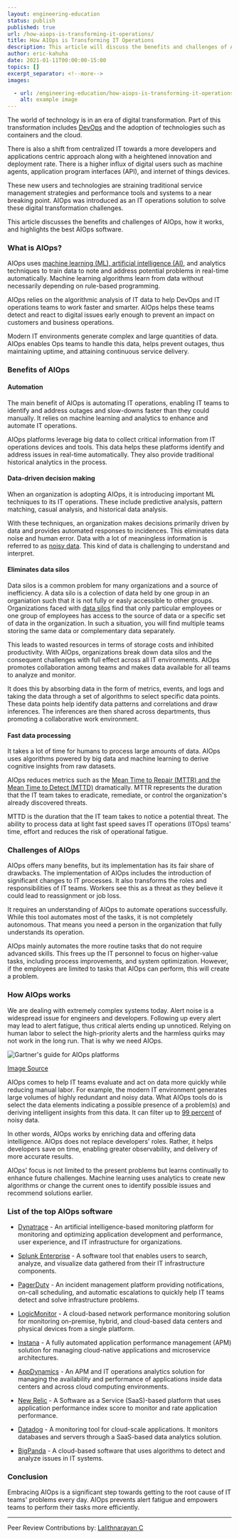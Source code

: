 ```yaml
---
layout: engineering-education
status: publish
published: true
url: /how-aiops-is-transforming-it-operations/
title: How AIOps is Transforming IT Operations
description: This article will discuss the benefits and challenges of AIOps, how it works, and highlights the best AIOps software. AIOps uses algorithmic analysis of IT data to help DevOps teams to work faster and smarter.
author: eric-kahuha
date: 2021-01-11T00:00:00-15:00
topics: []
excerpt_separator: <!--more-->
images:

  - url: /engineering-education/how-aiops-is-transforming-it-operations/hero.jpg
    alt: example image
---
```

The world of technology is in an era of digital transformation. Part of this transformation includes [DevOps](/what-it-takes-to-be-a-devops-engineer/) and the adoption of technologies such as containers and the cloud. 
<!--more-->
There is also a shift from centralized IT towards a more developers and applications centric approach along with a heightened innovation and deployment rate. There is a higher influx of digital users such as machine agents, application program interfaces (API), and internet of things devices.

These new users and technologies are straining traditional service management strategies and performance tools and systems to a near breaking point. AIOps was introduced as an IT operations solution to solve these digital transformation challenges.

This article discusses the benefits and challenges of AIOps, how it works, and highlights the best AIOps software.

### What is AIOps?
AIOps uses [machine learning (ML), artificial intelligence (AI)](/differences-between-artificial-intelligence-machine-learning-and-deep-learning/), and analytics techniques to train data to note and address potential problems in real-time automatically. Machine learning algorithms learn from data without necessarily depending on rule-based programming.

AIOps relies on the algorithmic analysis of IT data to help DevOps and IT operations teams to work faster and smarter. AIOps helps these teams detect and react to digital issues early enough to prevent an impact on customers and business operations.

Modern IT environments generate complex and large quantities of data. AIOps enables Ops teams to handle this data, helps prevent outages, thus maintaining uptime, and attaining continuous service delivery.

### Benefits of AIOps
#### Automation
The main benefit of AIOps is automating IT operations, enabling IT teams to identify and address outages and slow-downs faster than they could manually. It relies on machine learning and analytics to enhance and automate IT operations.

AIOps platforms leverage big data to collect critical information from IT operations devices and tools. This data helps these platforms identify and address issues in real-time automatically. They also provide traditional historical analytics in the process.

#### Data-driven decision making
When an organization is adopting AIOps, it is introducing important ML techniques to its IT operations. These include predictive analysis, pattern matching, casual analysis, and historical data analysis.

With these techniques, an organization makes decisions primarily driven by data and provides automated responses to incidences. This eliminates data noise and human error. Data with a lot of meaningless information is referred to as [noisy data](https://en.wikipedia.org/wiki/Noisy_data#). This kind of data is challenging to understand and interpret.

#### Eliminates data silos
Data silos is a common problem for many organizations and a source of inefficiency. A data silo is a colection of data held by one group in an organiation such that it is not fully or easly accessible to other groups. Organizations faced with [data silos](https://www.plixer.com/blog/data-silo-what-is-it-why-is-it-bad/#) find that only particular employees or one group of employees has access to the source of data or a specific set of data in the organization. In such a situation, you will find multiple teams storing the same data or complementary data separately. 

This leads to wasted resources in terms of storage costs and inhibited productivity. With AIOps, organizations break down data silos and the consequent challenges with full effect across all IT environments. AIOps promotes collaboration among teams and makes data available for all teams to analyze and monitor.

It does this by absorbing data in the form of metrics, events, and logs and taking the data through a set of algorithms to select specific data points. These data points help identify data patterns and correlations and draw inferences. The inferences are then shared across departments, thus promoting a collaborative work environment.

#### Fast data processing
It takes a lot of time for humans to process large amounts of data. AIOps uses algorithms powered by big data and machine learning to derive cognitive insights from raw datasets.

AIOps reduces metrics such as the [Mean Time to Repair (MTTR) and the Mean Time to Detect (MTTD)](https://resolve.io/writable/documents/AIOps_For_Dummies-Nov19.pdf) dramatically. MTTR represents the duration that the IT team takes to eradicate, remediate, or control the organization's already discovered threats. 

MTTD is the duration that the IT team takes to notice a potential threat. The ability to process data at light fast speed saves IT operations (ITOps) teams' time, effort and reduces the risk of operational fatigue.

### Challenges of AIOps
AIOps offers many benefits, but its implementation has its fair share of drawbacks. The implementation of AIOps includes the introduction of significant changes to IT processes. It also transforms the roles and responsibilities of IT teams. Workers see this as a threat as they believe it could lead to reassignment or job loss.

It requires an understanding of AIOps to automate operations successfully. While this tool automates most of the tasks, it is not completely autonomous. That means you need a person in the organization that fully understands its operation.

AIOps mainly automates the more routine tasks that do not require advanced skills. This frees up the IT personnel to focus on higher-value tasks, including process improvements, and system optimization. However, if the employees are limited to tasks that AIOps can perform, this will create a problem.

### How AIOps works
We are dealing with extremely complex systems today. Alert noise is a widespread issue for engineers and developers. Following up every alert may lead to alert fatigue, thus critical alerts ending up unnoticed. Relying on human labor to select the high-priority alerts and the harmless quirks may not work in the long run. That is why we need AIOps.

![Gartner's guide for AIOps platforms](/how-aiops-is-transforming-it-operations/gartner-guide-for-aiops-platforms.jpg)

[Image Source](https://www.bmc.com/blogs/gartner-aiops-market-guide/)

AIOps comes to help IT teams evaluate and act on data more quickly while reducing manual labor. For example, the modern IT environment generates large volumes of highly redundant and noisy data. What AIOps tools do is select the data elements indicating a possible presence of a problem(s) and deriving intelligent insights from this data. It can filter up to [99 percent](https://www.analyticsinsight.net/how-does-aiops-integrate-ai-and-machine-learning-into-it-operations/) of noisy data.

In other words, AIOps works by enriching data and offering data intelligence. AIOps does not replace developers' roles. Rather, it helps developers save on time, enabling greater observability, and delivery of more accurate results.

AIOps' focus is not limited to the present problems but learns continually to enhance future challenges. Machine learning uses analytics to create new algorithms or change the current ones to identify possible issues and recommend solutions earlier.

### List of the top AIOps software
- [Dynatrace](https://www.dynatrace.com/) - An artificial intelligence-based monitoring platform for monitoring and optimizing application development and performance, user experience, and IT infrastructure for organizations.

- [Splunk Enterprise](https://www.splunk.com/en_us) - A software tool that enables users to search, analyze, and visualize data gathered from their IT infrastructure components.

- [PagerDuty](https://www.pagerduty.com/) - An incident management platform providing notifications, on-call scheduling, and automatic escalations to quickly help IT teams detect and solve infrastructure problems.

- [LogicMonitor](https://www.logicmonitor.com/) - A cloud-based network performance monitoring solution for monitoring on-premise, hybrid, and cloud-based data centers and physical devices from a single platform.

- [Instana](https://www.instana.com/) - A fully automated application performance management (APM) solution for managing cloud-native applications and microservice architectures. 

- [AppDynamics](https://www.appdynamics.com/) - An APM and IT operations analytics solution for managing the availability and performance of applications inside data centers and across cloud computing environments.  

- [New Relic](https://newrelic.com/) - A Software as a Service (SaaS)-based platform that uses application performance index score to monitor and rate application performance.

- [Datadog](https://www.datadoghq.com/) - A monitoring tool for cloud-scale applications. It monitors databases and servers through a SaaS-based data analytics solution.

- [BigPanda](https://www.bigpanda.io/) - A cloud-based software that uses algorithms to detect and analyze issues in IT systems.  

### Conclusion
Embracing AIOps is a significant step towards getting to the root cause of IT teams' problems every day. AIOps prevents alert fatigue and empowers teams to perform their tasks more efficiently.

---
Peer Review Contributions by: [Lalithnarayan C](/authors/lalithnarayan-c/)
